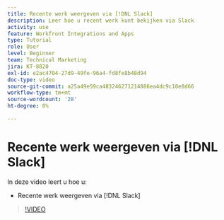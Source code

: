```yaml
---
title: Recente werk weergeven via [!DNL Slack]
description: Leer hoe u recent werk kunt bekijken via Slack
activity: use
feature: Workfront Integrations and Apps
type: Tutorial
role: User
level: Beginner
team: Technical Marketing
jira: KT-8820
exl-id: e2ac4704-27d9-49fe-96a4-fd8fe8b48d94
doc-type: video
source-git-commit: a25a49e59ca483246271214886ea4dc9c10e8d66
workflow-type: tm+mt
source-wordcount: '28'
ht-degree: 0%

---
```


# Recente werk weergeven via [!DNL Slack]

In deze video leert u hoe u:

* Recente werk weergeven via [!DNL Slack]

>[!VIDEO](https://video.tv.adobe.com/v/335120/?quality=12&learn=on)
